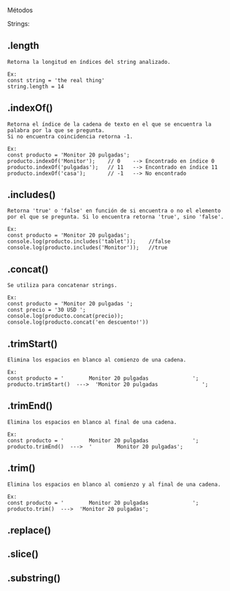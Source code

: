 Métodos

Strings:

## .length  

    Retorna la longitud en índices del string analizado.

    Ex:
    const string = 'the real thing'
    string.length = 14

## .indexOf()  

    Retorna el índice de la cadena de texto en el que se encuentra la palabra por la que se pregunta.
    Si no encuentra coincidencia retorna -1.

    Ex:
    const producto = 'Monitor 20 pulgadas';
    producto.indexOf('Monitor');    // 0    --> Encontrado en índice 0
    producto.indexOf('pulgadas');   // 11   --> Encontrado en índice 11 
    producto.indexOf('casa');       // -1   --> No encontrado

## .includes()

    Retorna 'true' o 'false' en función de si encuentra o no el elemento por el que se pregunta. Si lo encuentra retorna 'true', sino 'false'.

    Ex:
    const producto = 'Monitor 20 pulgadas';
    console.log(producto.includes('tablet'));    //false
    console.log(producto.includes('Monitor'));   //true

## .concat()  

    Se utiliza para concatenar strings.

    Ex:
    const producto = 'Monitor 20 pulgadas ';
    const precio = '30 USD ';
    console.log(producto.concat(precio));
    console.log(producto.concat('en descuento!'))

## .trimStart()  

    Elimina los espacios en blanco al comienzo de una cadena.

    Ex:
    const producto = '        Monitor 20 pulgadas              ';
    producto.trimStart()  --->  'Monitor 20 pulgadas              ';

## .trimEnd()  

    Elimina los espacios en blanco al final de una cadena.

    Ex:
    const producto = '        Monitor 20 pulgadas              ';
    producto.trimEnd()  --->  '        Monitor 20 pulgadas';

## .trim()  

    Elimina los espacios en blanco al comienzo y al final de una cadena.

    Ex:
    const producto = '        Monitor 20 pulgadas              ';
    producto.trim()  --->  'Monitor 20 pulgadas';

## .replace()

## .slice()

## .substring()
